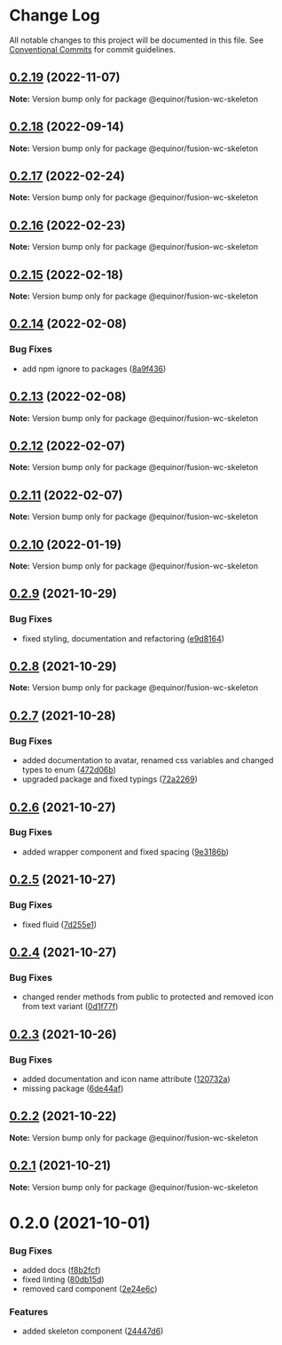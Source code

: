 # Change Log

All notable changes to this project will be documented in this file.
See [Conventional Commits](https://conventionalcommits.org) for commit guidelines.

## [0.2.19](https://github.com/equinor/fusion-web-components/compare/@equinor/fusion-wc-skeleton@0.2.18...@equinor/fusion-wc-skeleton@0.2.19) (2022-11-07)

**Note:** Version bump only for package @equinor/fusion-wc-skeleton





## [0.2.18](https://github.com/equinor/fusion-web-components/compare/@equinor/fusion-wc-skeleton@0.2.17...@equinor/fusion-wc-skeleton@0.2.18) (2022-09-14)

**Note:** Version bump only for package @equinor/fusion-wc-skeleton





## [0.2.17](https://github.com/equinor/fusion-web-components/compare/@equinor/fusion-wc-skeleton@0.2.16...@equinor/fusion-wc-skeleton@0.2.17) (2022-02-24)

**Note:** Version bump only for package @equinor/fusion-wc-skeleton





## [0.2.16](https://github.com/equinor/fusion-web-components/compare/@equinor/fusion-wc-skeleton@0.2.15...@equinor/fusion-wc-skeleton@0.2.16) (2022-02-23)

**Note:** Version bump only for package @equinor/fusion-wc-skeleton





## [0.2.15](https://github.com/equinor/fusion-web-components/compare/@equinor/fusion-wc-skeleton@0.2.14...@equinor/fusion-wc-skeleton@0.2.15) (2022-02-18)

**Note:** Version bump only for package @equinor/fusion-wc-skeleton





## [0.2.14](https://github.com/equinor/fusion-web-components/compare/@equinor/fusion-wc-skeleton@0.2.13...@equinor/fusion-wc-skeleton@0.2.14) (2022-02-08)


### Bug Fixes

* add npm ignore to packages ([8a9f436](https://github.com/equinor/fusion-web-components/commit/8a9f436f4d38c0fec431d9388ce3098853f8babc))





## [0.2.13](https://github.com/equinor/fusion-web-components/compare/@equinor/fusion-wc-skeleton@0.2.12...@equinor/fusion-wc-skeleton@0.2.13) (2022-02-08)

**Note:** Version bump only for package @equinor/fusion-wc-skeleton





## [0.2.12](https://github.com/equinor/fusion-web-components/compare/@equinor/fusion-wc-skeleton@0.2.11...@equinor/fusion-wc-skeleton@0.2.12) (2022-02-07)

**Note:** Version bump only for package @equinor/fusion-wc-skeleton





## [0.2.11](https://github.com/equinor/fusion-web-components/compare/@equinor/fusion-wc-skeleton@0.2.10...@equinor/fusion-wc-skeleton@0.2.11) (2022-02-07)

**Note:** Version bump only for package @equinor/fusion-wc-skeleton





## [0.2.10](https://github.com/equinor/fusion-web-components/compare/@equinor/fusion-wc-skeleton@0.2.9...@equinor/fusion-wc-skeleton@0.2.10) (2022-01-19)

**Note:** Version bump only for package @equinor/fusion-wc-skeleton





## [0.2.9](https://github.com/equinor/fusion-web-components/compare/@equinor/fusion-wc-skeleton@0.2.8...@equinor/fusion-wc-skeleton@0.2.9) (2021-10-29)


### Bug Fixes

* fixed styling, documentation and refactoring ([e9d8164](https://github.com/equinor/fusion-web-components/commit/e9d816498e839419af1cbc86041584ee87e59d26))





## [0.2.8](https://github.com/equinor/fusion-web-components/compare/@equinor/fusion-wc-skeleton@0.2.7...@equinor/fusion-wc-skeleton@0.2.8) (2021-10-29)

**Note:** Version bump only for package @equinor/fusion-wc-skeleton





## [0.2.7](https://github.com/equinor/fusion-web-components/compare/@equinor/fusion-wc-skeleton@0.2.6...@equinor/fusion-wc-skeleton@0.2.7) (2021-10-28)


### Bug Fixes

* added documentation to avatar, renamed css variables and changed types to enum ([472d06b](https://github.com/equinor/fusion-web-components/commit/472d06b492642b87aea7c8d04fe2295f626ebb60))
* upgraded package and fixed typings ([72a2269](https://github.com/equinor/fusion-web-components/commit/72a226969cd30445d608cc98be1e61806886936d))





## [0.2.6](https://github.com/equinor/fusion-web-components/compare/@equinor/fusion-wc-skeleton@0.2.5...@equinor/fusion-wc-skeleton@0.2.6) (2021-10-27)


### Bug Fixes

* added wrapper component and fixed spacing ([9e3186b](https://github.com/equinor/fusion-web-components/commit/9e3186b5065ef04c354931fffaf68a293d905388))





## [0.2.5](https://github.com/equinor/fusion-web-components/compare/@equinor/fusion-wc-skeleton@0.2.4...@equinor/fusion-wc-skeleton@0.2.5) (2021-10-27)


### Bug Fixes

* fixed fluid ([7d255e1](https://github.com/equinor/fusion-web-components/commit/7d255e19609ca9d539e15d36b1c3216c6d046a21))





## [0.2.4](https://github.com/equinor/fusion-web-components/compare/@equinor/fusion-wc-skeleton@0.2.3...@equinor/fusion-wc-skeleton@0.2.4) (2021-10-27)


### Bug Fixes

* changed render methods from public to protected and removed icon from text variant ([0d1f77f](https://github.com/equinor/fusion-web-components/commit/0d1f77fa509c8db3f79c5a4360425a19c949297e))





## [0.2.3](https://github.com/equinor/fusion-web-components/compare/@equinor/fusion-wc-skeleton@0.2.2...@equinor/fusion-wc-skeleton@0.2.3) (2021-10-26)


### Bug Fixes

* added documentation and icon name attribute ([120732a](https://github.com/equinor/fusion-web-components/commit/120732a00448044f1b81694e3bd5496e324bc547))
* missing package ([6de44af](https://github.com/equinor/fusion-web-components/commit/6de44af69adb1b1ad99f81711995e75b86690fed))





## [0.2.2](https://github.com/equinor/fusion-web-components/compare/@equinor/fusion-wc-skeleton@0.2.1...@equinor/fusion-wc-skeleton@0.2.2) (2021-10-22)

**Note:** Version bump only for package @equinor/fusion-wc-skeleton





## [0.2.1](https://github.com/equinor/fusion-web-components/compare/@equinor/fusion-wc-skeleton@0.2.0...@equinor/fusion-wc-skeleton@0.2.1) (2021-10-21)

**Note:** Version bump only for package @equinor/fusion-wc-skeleton





# 0.2.0 (2021-10-01)


### Bug Fixes

* added docs ([f8b2fcf](https://github.com/equinor/fusion-web-components/commit/f8b2fcfeae46ce83526c9da0848002f96f20837b))
* fixed linting ([80db15d](https://github.com/equinor/fusion-web-components/commit/80db15d2aef631a5cbb46eab1c9b6ca9f886cce5))
* removed card component ([2e24e6c](https://github.com/equinor/fusion-web-components/commit/2e24e6c8aec443442d866378bab9e96fb7d0e845))


### Features

* added skeleton component ([24447d6](https://github.com/equinor/fusion-web-components/commit/24447d6e8c1714b3c08e887bcc398a4dca972e61))
